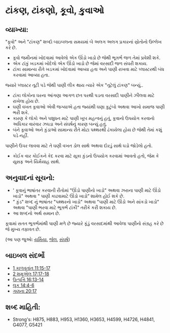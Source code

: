 # ટાંકણ, ટાંકણો, કૂવો, કુવાઓ 

## વ્યાખ્યા: 

"કૂવો" અને "ટાંકણ" શબ્દો બાઇબલના સમયમાં બે અલગ અલગ પ્રકારનાં સ્રોતોનો ઉલ્લેખ કરે છે.

* કૂવો જમીનમાં ખોદવામાં આવેલો એક ઊંડો ખાડો છે જેથી ભૂગર્ભ જળ તેમાં પ્રવેશી શકે.
* એક ટાંકું ખડકમાં ખોદેલો એક ઊંડો ખાડો છે જેમાં વરસાદી જળ સંઘરી શકાય.
* ટાંકા સામાન્ય રીતે ખડકમાં ખોદવામાં આવ્યા હતા અને પાણી રાખવા માટે પ્લાસ્ટરથી બંધ કરવામાં આવ્યા હતા.

જ્યારે પ્લાસ્ટર તૂટી પડે જેથી પાણી લીક થાય ત્યારે એક "તૂટેલું ટાંકણ" બન્યું..

* ટાંકા લોકોના ઘરના આંગણા આગળ છત પરથી પડતા વરસાદી પાણીને ઝીલવા માટે રાખેલા હોય છે.
* ઘણી વખત કૂવાઓ એવી જગ્યાએ હતા જ્યાંથી ઘણા કુટુંબો અથવા આખો સમાજ પાણી ભરી શકે.
* કારણ કે લોકો અને પશુધન માટે પાણી ખૂબ મહત્વનું હતું, કૂવાનો ઉપયોગ કરવાનો અધિકાર વારંવાર ઝઘડા અને સંઘર્ષનું કારણ બન્યું હતું.
* બંને કૂવાઓ અને કુંડાઓ સામાન્ય રીતે મોટા પથ્થરથી ઢંકાયેલા હોય છે જેથી તેમાં કશું પડે નહીં.

પાણીને ઉપર લાવવા માટે તે ઘણી વખત ડોલ સાથે અથવા દોરડું સાથે ઘડો જોડેલો હતો.

* કોઈક વાર કોઈકને કેદ કરવા માટે સૂકા કુંડનો ઉપયોગ કરવામાં આવતો હતો, જેમ કે યુસફ અને યિર્મેયાહ સાથે.

## અનુવાદનાં સૂચનો: 

* ' કૂવાનું ભાષાંતર કરવાની રીતોમાં "ઊંડો પાણીનો ખાડો"  અથવા ઝરાના  પાણી માટે ઊંડો ખાડો" અથવા " પાણી કાઢવામાટે ઊંડો ખાડો” શામેલ હોઈ શકે છે.
* ” કુંડ" શબ્દ નું ભાષાંતર "પથ્થરનો  ખાડો" અથવા "પાણી માટે ઊંડો અને સાંકડો ખાડો" અથવા "પાણી ભરવા માટે ભૂગર્ભ ટાંકી" તરીકે કરી શકાય છે.
* આ શબ્દનો અર્થ સમાન છે.

કૂવામાં સતત ભૂગર્ભમાંથી પાણી મળે છે જ્યારે કૂંડું વરસાદમાંથી આવેલા પાણીનો સંગ્રહ કરે છે જે મુખ્ય તફાવત છે.

(આ પણ જુઓ: [યર્મિયા](../names/jeremiah.md), [જેલ](../other/prison.md), [સંઘર્ષ](../other/strife.md))

## બાઇબલ સંદર્ભો

* [1 કાળવૃતાંત 11:15-17](rc://gu/tn/help/1ch/11/15)
* [2 શમુએલ 17:17-18](rc://gu/tn/help/2sa/17/17)
* [ઉત્પત્તિ 16:13-14](rc://gu/tn/help/gen/16/13)
* [લૂક 14:4-6](rc://gu/tn/help/luk/14/04)
* [ગણના 20:17](rc://gu/tn/help/num/20/17)

## શબ્દ માહિતી: 

* Strong's: H875, H883, H953, H1360, H3653, H4599, H4726, H4841, G4077, G5421
